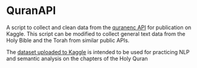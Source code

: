 # QuranAPI
A script to collect and clean data from the [quranenc API](https://quranenc.com/en/home/api/) for publication on Kaggle.
This script can be modified to collect general text data from the Holy Bible and the Torah from similar public APIs.

The [dataset uploaded to Kaggle](https://www.kaggle.com/datasets/haadbhutta/the-holy-quran-all-verses-with-translations) is intended to be used for practicing NLP and semantic analysis on the chapters of the Holy Quran
